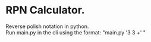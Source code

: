 # RPN Calculator.
Reverse polish notation in python. \
Run main.py in the cli using the format: "main.py '3 3 +' "

